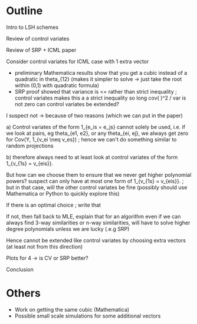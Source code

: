 # Outline

Intro to LSH schemes             

Review of control variates

Review of SRP + ICML paper

Consider control variates for ICML case with 1 extra vector

- preliminary Mathematica results show that you get a cubic instead of a quadratic in theta_{12} (makes it simpler to solve -> just take the root within (0,1) with quadratic formula)
- SRP proof showed that variance is <= rather than strict inequality ; control variates makes this a a strict inequality so long  cov( )^2 / var is not zero
can control variates be extended?

I suspect not -> because of two reasons (which we can put in the paper)

a) Control variates of the form 1_{e_is = e_js} cannot solely be used, i.e. if we look at pairs, eg theta_{e1, e2}, or any theta_{ei, ej}, we always get zero for Cov(Y, 1_{v_ei \neq v_es}) ; hence we can't do something similar to random projections

b) therefore always need to at least look at  control variates of the form 1_{v_{1s} = v_{eis}}.

But how can we choose them to ensure that we never get higher polynomial powers? suspect can only have at most one form of 1_{v_{1s} = v_{eis}}. ; but in that case, will the other control variates be fine (possibly should use Mathematica or Python to quickly explore this)

If there is an optimal choice ; write that

If not, then fall back to MLE, explain that for an algorithm even if we can always find 3-way similarities or n-way similarities, will have to solve higher degree polynomials unless we are lucky (.e.g SRP)

Hence cannot be extended like control variates by choosing extra vectors (at least not from this direction)

Plots for 4 -> is CV or SRP better?

Conclusion
 
# Others

- Work on getting the same cubic (Mathematica)
- Possible small scale simulations for some additional vectors